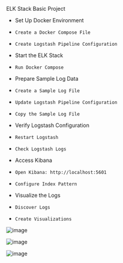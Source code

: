 ELK Stack Basic Project 

- Set Up Docker Environment
-     Create a Docker Compose File
-     Create Logstash Pipeline Configuration
- Start the ELK Stack
-     Run Docker Compose
- Prepare Sample Log Data
-     Create a Sample Log File
-     Update Logstash Pipeline Configuration
-     Copy the Sample Log File
- Verify Logstash Configuration
-     Restart Logstash
-     Check Logstash Logs
- Access Kibana
-     Open Kibana: http://localhost:5601
-     Configure Index Pattern
- Visualize the Logs
-     Discover Logs
-     Create Visualizations

![image](https://github.com/user-attachments/assets/afa8fddf-7eed-4508-8415-7fda71a9e523)

![image](https://github.com/user-attachments/assets/e3141bb1-eda9-4f20-90fe-4be5138037b7)

![image](https://github.com/user-attachments/assets/b02db593-8cf2-4bb4-a3b3-eeb78fed8cae)
